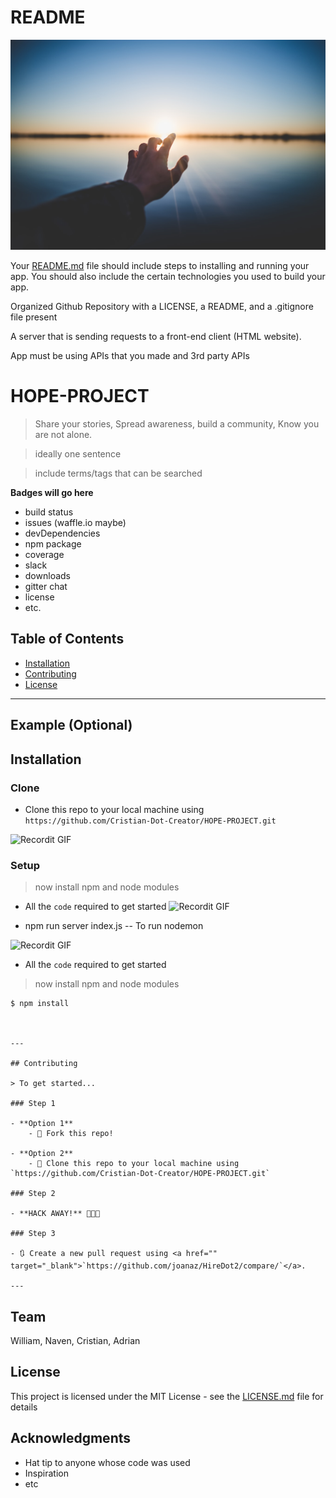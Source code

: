 # README

![ ](Images/photo-1492176273113-2d51f47b23b0.jfif)


Your [README.md](http://readme.md/) file should include steps to installing
and running your app. You should also include the
certain technologies you used to build your app.

Organized Github Repository with a LICENSE, a
README, and a .gitignore file present

A server that is sending requests to a front-end
client (HTML website).

App must be using APIs that you made and 3rd
party APIs



# HOPE-PROJECT

> Share your stories, Spread awareness, build a community, Know you are not alone.

> ideally one sentence

> include terms/tags that can be searched

**Badges will go here**

- build status
- issues (waffle.io maybe)
- devDependencies
- npm package
- coverage
- slack
- downloads
- gitter chat
- license
- etc.



## Table of Contents 
- [Installation](#installation)
- [Contributing](#contributing)
- [License](#license)


---

## Example (Optional)


## Installation

### Clone
- Clone this repo to your local machine using `https://github.com/Cristian-Dot-Creator/HOPE-PROJECT.git`

![Recordit GIF](http://g.recordit.co/sQPBGKhJSg.gif)


### Setup
> now install npm and node modules
- All the `code` required to get started
![Recordit GIF](http://g.recordit.co/oYgG16xUUg.gif)

- npm run server index.js -- To run nodemon

![Recordit GIF](http://g.recordit.co/X8w48apHpV.gif)

- All the `code` required to get started

> now install npm and node modules

```shell
$ npm install



---

## Contributing

> To get started...

### Step 1

- **Option 1**
    - 🍴 Fork this repo!

- **Option 2**
    - 👯 Clone this repo to your local machine using `https://github.com/Cristian-Dot-Creator/HOPE-PROJECT.git`

### Step 2

- **HACK AWAY!** 🔨🔨🔨

### Step 3

- 🔃 Create a new pull request using <a href="" target="_blank">`https://github.com/joanaz/HireDot2/compare/`</a>.

---
```
## Team

William, Naven, Cristian, Adrian  

## License

This project is licensed under the MIT License - see the [LICENSE.md](LICENSE.md) file for details

## Acknowledgments

* Hat tip to anyone whose code was used
* Inspiration
* etc

